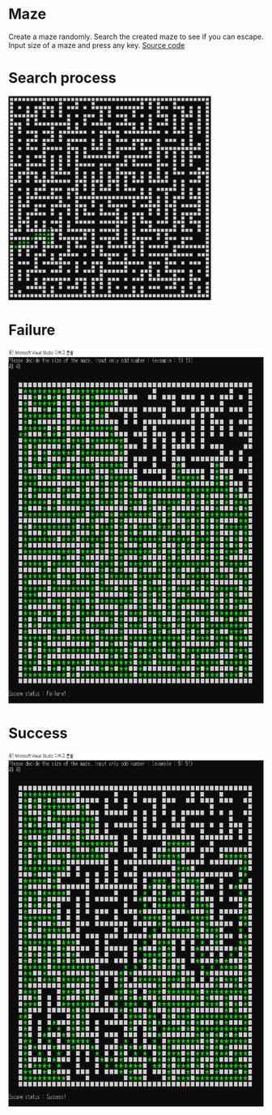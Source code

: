 # Maze
Create a maze randomly. Search the created maze to see if you can escape. </br>
Input size of a maze and press any key. [Source code](code) </br>

# Search process
![alt-tag](img/search_process.gif)

# Failure
<img src="img/escape_fail.PNG" width="700" height="700">

# Success
<img src="img/escape_success.PNG" width="700" height="700">
